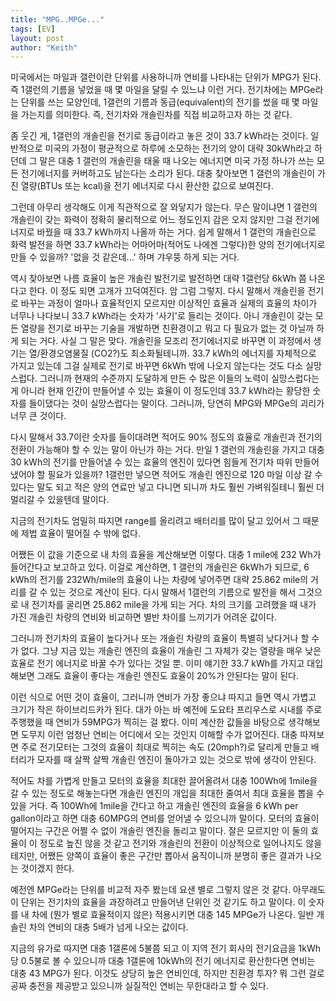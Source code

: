 ```yaml
---
title: "MPG..MPGe..."
tags: [EV]
layout: post
author: "Keith"
---
```


미국에서는 마일과 갤런이란 단위를 사용하니까 연비를 나타내는 단위가 MPG가 된다. 즉 1갤런의 기름을 넣었을 때 몇 마일을 달릴 수 있느냐 이런 거다. 전기차에는 MPGe라는 단위를 쓰는 모양인데, 1갤런의 기름과 동급(equivalent)의 전기를 썼을 때 몇 마일을 가는지를 의미한다. 즉, 전기차와 개솔린차를 직접 비교하고자 하는 것 같다.

좀 웃긴 게, 1갤런의 개솔린을 전기로 동급이라고 놓은 것이 33.7 kWh라는 것이다. 일반적으로 미국의 가정이 평균적으로 하루에 소모하는 전기의 양이 대략 30kWh라고 하던데 그 말은 대충 1 갤런의 개솔린을 태울 때 나오는 에너지면 미국 가정 하나가 쓰는 모든 전기에너지를 커버하고도 남는다는 소리가 된다. 대충 찾아보면 1 갤런의 개솔린이 가진 열량(BTUs 또는 kcal)을 전기 에너지로 다시 환산한 값으로 보여진다. 

그런데 아무리 생각해도 이게 직관적으로 잘 와닿지가 않는다. 무슨 말이냐면 1 갤런의 개솔린이 갖는 화력이 정확히 물리적으로 어느 정도인지 감은 오지 않지만 그걸 전기에너지로 바꿨을 때 33.7 kWh까지 나올까 하는 거다. 쉽게 말해서 1 갤런의 개솔린으로 화력 발전을 하면 33.7 kWh라는 어마어마(적어도 나에겐 그렇다)한 양의 전기에너지로 만들 수 있을까? '없을 것 같은데...' 하며 갸우뚱 하게 되는 거다.

역시 찾아보면 나름 효율이 높은 개솔린 발전기로 발전하면 대략 1갤런당 6kWh 쯤 나온다고 한다. 이 정도 되면 고개가 끄덕여진다. 암 그럼 그렇지. 다시 말해서 개솔린을 전기로 바꾸는 과정이 얼마나 효율적인지 모르지만 이상적인 효율과 실제의 효율의 차이가 너무나 나다보니 33.7 kWh라는 숫자가 '사기'로 들리는 것이다. 아니 개솔린이 갖는 모든 열량을 전기로 바꾸는 기술을 개발하면 친환경이고 뭐고 다 필요가 없는 것 아닐까 하게 되는 거다. 사실 그 말은 맞다. 개솔린을 모조리 전기에너지로 바꾸면 이 과정에서 생기는 열/환경오염물질 (CO2?)도 최소화될테니까. 33.7 kWh의 에너지를 자체적으로 가지고 있는데 그걸 실제로 전기로 바꾸면 6kWh 밖에 나오지 않는다는 것도 다소 실망스럽다. 그러니까 현재의 수준까지 도달하게 만든 수 많은 이들의 노력이 실망스럽다는 게 아니라 현재 인간이 만들어낼 수 있는 효율이 이 정도인데 33.7 kWh라는 황당한 숫자를 들이댔다는 것이 실망스럽다는 말이다. 그러니까, 당연히 MPG와 MPGe의 괴리가 너무 큰 것이다. 

다시 말해서 33.7이란 숫자를 들이대려면 적어도 90% 정도의 효율로 개솔린과 전기의 전환이 가능해야 할 수 있는 말이 아닌가 하는 거다. 만일 1 갤런의 개솔린을 가지고 대충 30 kWh의 전기를 만들어낼 수 있는 효율의 엔진이 있다면 힘들게 전기차 따위 만들어냈어야 할 필요가 있을까? 1갤런만 넣으면 적어도 개솔린 엔진으로 120 마일 이상 갈 수 있다는 말도 되고 적은 양의 연료만 넣고 다니면 되니까 차도 훨씬 가벼워질테니 훨씬 더 멀리갈 수 있을텐데 말이다.

지금의 전기차도 엄밀히 따지면 range를 올리려고 배터리를 많이 달고 있어서 그 때문에 제법 효율이 떨어질 수 밖에 없다. 

어쨌든 이 값을 기준으로 내 차의 효율을 계산해보면 이렇다. 대충 1 mile에 232 Wh가 들어간다고 보고하고 있다. 이걸로 계산하면, 1 갤런의 개솔린은 6kWh가 되므로, 6 kWh의 전기를 232Wh/mile의 효율이 나는 차량에 넣어주면 대략 25.862 mile의 거리를 갈 수 있는 것으로 계산이 된다. 다시 말해서 1갤런의 기름으로 발전을 해서 그것으로 내 전기차를 굴리면 25.862 mile을 가게 되는 거다. 차의 크기를 고려했을 때 내가 가진 개솔린 차량의 연비와 비교하면 별반 차이를 느끼기가 어려운 값이다.

그러니까 전기차의 효율이 높다거나 또는 개솔린 차량의 효율이 특별히 낮다거나 할 수가 없다. 그냥 지금 있는 개솔린 엔진의 효율이 개솔린 그 자체가 갖는 열량을 매우 낮은 효율로 전기 에너지로 바꿀 수가 있다는 것일 뿐. 이미 얘기한 33.7 kWh를 가지고 대입해보면 그래도 효율이 좋다는 개솔린 엔진도 효율이 20%가 안된다는 말이 된다. 

이런 식으로 어떤 것이 효율이, 그러니까 연비가 가장 좋으냐 따지고 들면 역시 가볍고 크기가 작은 하이브리드카가 된다. 대가 아는 바 예전에 도요타 프리우스로 시내를 주로 주행했을 때 연비가 59MPG가 찍히는 걸 봤다. 이미 계산한 값들을 바탕으로 생각해보면 도무지 이런 엄청난 연비는 어디에서 오는 것인지 이해할 수가 없어진다. 대충 따져보면 주로 전기모터는 그것의 효율이 최대로 찍히는 속도 (20mph?)로 달리게 만들고 배터리가 모자를 때 살짝 살짝 개솔린 엔진이 돌아가고 있는 것으로 밖에 생각이 안된다. 

적어도 차를 가볍게 만들고 모터의 효율을 최대한 끌어올려서 대충 100Wh에 1mile을 갈 수 있는 정도로 해놓는다면 개솔린 엔진의 개입을 최대한 줄여서 최대 효율을 뽑을 수 있을 거다. 즉 100Wh에 1mile을 간다고 하고 개솔린 엔진의 효율을 6 kWh per gallon이라고 하면 대충 60MPG의 연비를 얻어낼 수 있으니까 말이다. 모터의 효율이 떨어지는 구간은 어쩔 수 없이 개솔린 엔진을 돌리고 말이다. 잘은 모르지만 이 둘의 효율이 이 정도로 높진 않을 것 같고 전기와 개솔린의 전환이 이상적으로 일어나지도 않을테지만, 어쨌든 양쪽이 효율이 좋은 구간만 뽑아서 움직이니까 분명히 좋은 결과가 나오는 것이겠지 한다.

예전엔 MPGe라는 단위를 비교적 자주 봤는데 요샌 별로 그렇지 않은 것 같다. 아무래도 이 단위는 전기차의 효율을 과장하려고 만들어낸 단위인 것 같기도 하고 말이다. 이 숫자를 내 차에 (뭔가 별로 효율적이지 않은) 적용시키면 대충 145 MPGe가 나온다. 일반 개솔린 차의 연비의 대충 5배가 넘게 나오는 값이다. 

지금의 유가로 따지면 대충 1갤론에 5불쯤 되고 이 지역 전기 회사의 전기요금을 1kWh당 0.5불로 볼 수 있으니까 대충 1갤론에 10kWh의 전기 에너지로 환산한다면 연비는 대충 43 MPG가 된다. 이것도 상당히 높은 연비인데, 하지만 친환경 투자? 뭐 그런 걸로 공짜 충전을 제공받고 있으니까 실질적인 연비는 무한대라고 할 수 있다. 
